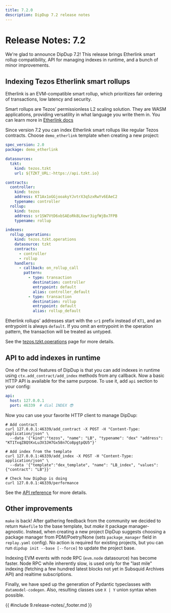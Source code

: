 ```yaml
---
title: 7.2.0
description: DipDup 7.2 release notes
---
```


# Release Notes: 7.2

We're glad to announce DipDup 7.2! This release brings Etherlink smart rollup compatibility, API for managing indexes in runtime, and a bunch of minor improvements.

## Indexing Tezos Etherlink smart rollups

Etherlink is an EVM-compatible smart rollup, which prioritizes fair ordering of transactions, low latency and security.

Smart rollups are Tezos’ permissionless L2 scaling solution. They are WASM applications, providing versatility in what language you write them in. You can learn more in [Etherlink docs](https://docs.etherlink.com/)

Since version 7.2 you can index Etherlink smart rollups like regular Tezos contracts. Choose `demo_etherlink` template when creating a new project:

```yaml [dipdup.yaml]
spec_version: 2.0
package: demo_etherlink

datasources:
  tzkt:
    kind: tezos.tzkt
    url: ${TZKT_URL:-https://api.tzkt.io}

contracts:
  controller:
    kind: tezos
    address: KT1Ax1oGGjooakyYJvtrX3q5zxRwYv6EAeC2
    typename: controller
  rollup:
    kind: tezos
    address: sr1SW7VtD6xbSAEoRk8LXewr3igfWjBx7FPB
    typename: rollup

indexes:
  rollup_operations:
    kind: tezos.tzkt.operations
    datasource: tzkt
    contracts:
      - controller
      - rollup
    handlers:
      - callback: on_rollup_call
        pattern:
          - type: transaction
            destination: controller
            entrypoint: default
            alias: controller_default
          - type: transaction
            destination: rollup
            entrypoint: default
            alias: rollup_default
```

Etherlink rollups' addresses start with the `sr1` prefix instead of `KT1`, and an entrypoint is always `default`. If you omit an entrypoint in the operation pattern, the transaction will be treated as untyped.

See the [tezos.tzkt.operations](../2.indexes/5.tezos_tzkt_operations.md) page for more details.

## API to add indexes in runtime

One of the cool features of DipDup is that you can add indexes in runtime using `ctx.add_contract/add_index` methods from any callback. Now a basic HTTP API is available for the same purpose. To use it, add `api` section to your config:

```yaml [dipdup.yaml]
api:
  host: 127.0.0.1
  port: 46339  # dial INDEX 😎
```

Now you can use your favorite HTTP client to manage DipDup:

```shell
# Add contract
curl 127.0.0.1:46339/add_contract -X POST -H "Content-Type: application/json" \
  --data '{"kind":"tezos", "name": "LB", "typename": "dex" "address": "KT1TxqZ8QtKvLu3V3JH7Gx58n7Co8pgtpQU5"}'

# Add index from the template
curl 127.0.0.1:46339/add_index -X POST -H "Content-Type: application/json" \
  --data '{"template":"dex_template", "name": "LB_index", "values": {"contract": "LB"}}'

# Check how DipDup is doing
curl 127.0.0.1:46339/performance
```

See the [API reference](../7.references/4.api.md) for more details.

## Other improvements

`make` is back! After gathering feedback from the community we decided to return `Makefile` to the base template, but _make_ it package manager-agnostic. Instead, when creating a new project DipDup suggests choosing a package manager from PDM/Poetry/None (sets `package_manager` field in `replay.yaml` config). No action is required for existing projects, but you can run `dipdup init --base [--force]` to update the project base.

Indexing EVM events with node RPC (`evm.node` datasource) has become faster. Node RPC while inherently slow, is used only for the "last mile" indexing (fetching a few hundred latest blocks not yet in Subsquid Archives API) and realtime subscriptions.

Finally, we have sped up the generation of Pydantic typeclasses with `datamodel-codegen`. Also, resulting classes use `X | Y` union syntax when possible.

{{ #include 9.release-notes/_footer.md }}

